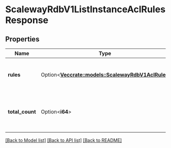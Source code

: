 # ScalewayRdbV1ListInstanceAclRulesResponse

## Properties

Name | Type | Description | Notes
------------ | ------------- | ------------- | -------------
**rules** | Option<[**Vec<crate::models::ScalewayRdbV1AclRule>**](scaleway.rdb.v1.ACLRule.md)> | List of the ACL rules present on a given instance | [optional]
**total_count** | Option<**i64**> | Total count of ACL rules present on a given instance | [optional]

[[Back to Model list]](../README.md#documentation-for-models) [[Back to API list]](../README.md#documentation-for-api-endpoints) [[Back to README]](../README.md)


